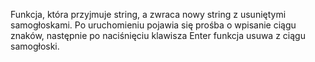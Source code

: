 Funkcja, która przyjmuje string, a zwraca nowy string z usuniętymi samogłoskami.
Po uruchomieniu pojawia się prośba o wpisanie ciągu znaków, następnie po naciśnięciu klawisza Enter funkcja usuwa z ciągu samogłoski.
